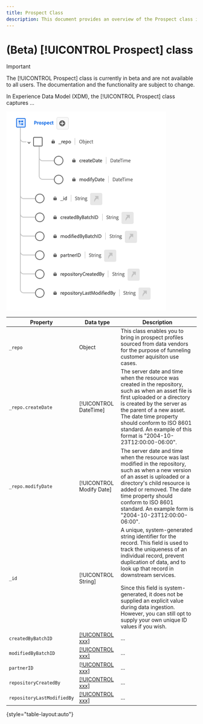 ```yaml
---
title: Prospect Class
description: This document provides an overview of the Prospect class in Experience Data Model (XDM).
---
```

# (Beta) [!UICONTROL Prospect] class

>[!IMPORTANT]
>
>The [!UICONTROL Prospect] class is currently in beta and are not available to all users. The documentation and the functionality are subject to change.

In Experience Data Model (XDM), the [!UICONTROL Prospect] class captures ...

![The schema diagram of the XDM Prospect class.](../images/classes/prospect.png)

| Property | Data type | Description |
| --- | --- | --- |
| `_repo` | Object | This class enables you to bring in prospect profiles sourced from data vendors for the purpose of funneling customer aquisiton use cases. |
| `_repo.createDate` | [!UICONTROL DateTime] | The server date and time when the resource was created in the repository, such as when an asset file is first uploaded or a directory is created by the server as the parent of a new asset. The date time property should conform to ISO 8601 standard. An example of this format is "2004-10-23T12:00:00-06:00". |
| `_repo.modifyDate` | [!UICONTROL Modify Date] | The server date and time when the resource was last modified in the repository, such as when a new version of an asset is uploaded or a directory's child resource is added or removed. The date time property should conform to ISO 8601 standard. An example form is "2004-10-23T12:00:00-06:00". |
| `_id` | [!UICONTROL String] | A unique, system-generated string identifier for the record. This field is used to track the uniqueness of an individual record, prevent duplication of data, and to look up that record in downstream services.<br><br>Since this field is system-generated, it does not be supplied an explicit value during data ingestion. However, you can still opt to supply your own unique ID values if you wish. |
| `createdByBatchID` | [[!UICONTROL xxx]](../data-types/phone-number.md) | ... |
| `modifiedByBatchID` | [[!UICONTROL xxx]](../data-types/postal-address.md) | ... |
| `partnerID` | [[!UICONTROL xxx]](../data-types/phone-number.md) | ... |
| `repositoryCreatedBy` | [[!UICONTROL xxx]](../data-types/phone-number.md) | ... |
| `repositoryLastModifiedBy` | [[!UICONTROL xxx]](../data-types/email-address.md) | ... |

{style="table-layout:auto"}
